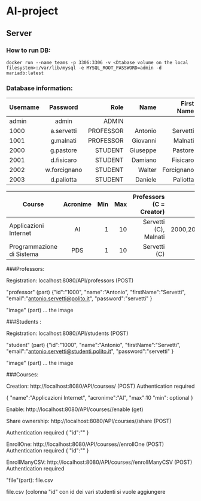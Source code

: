 # AI-project

## Server

### How to run DB:

```console
docker run --name teams -p 3306:3306 -v <Dtabase volume on the local filesystem>:/var/lib/mysql -e MYSQL_ROOT_PASSWORD=admin -d mariadb:latest
```

### Database information:

| Username |     Password   | Role | Name | First Name | Email |
|----------|:-------------:|------:|-----:|-----------:|------:|
| admin|  admin | ADMIN |
| 1000 |   a.servetti   |  PROFESSOR  | Antonio | Servetti | antonio.servetti@polito.it|
| 1001 | g.malnati |  PROFESSOR  |  Giovanni | Malnati | giovanni.malnati@polito.it|
| 2000 | g.pastore | STUDENT | Giuseppe | Pastore | giuseppe.pastore@studenti.polito.it|
| 2001 | d.fisicaro | STUDENT | Damiano | Fisicaro | damiano.fisicaro@studenti.polito.it|
| 2002 | w.forcignano | STUDENT | Walter | Forcignano | walter.forcignano@studenti.polito.it|
| 2003 | d.paliotta | STUDENT | Daniele | Paliotta | daniele.paliotta@studenti.polito.it|

| Course |     Acronime  | Min | Max | Professors (C = Creator)| Studenti|
|--------|:-------------:|----:|----:|------------------------:|--------:|
| Applicazioni Internet | AI | 1 | 10 | Servetti (C), Malnati | 2000,2001,2002,2003|
| Programmazione di Sistema | PDS | 1 | 10 | Servetti (C) | 2000,2001|




###Professors:

Registration: localhost:8080/API/professors (POST)

"professor" (part) {"id":"1000",
"name":"Antonio",
"firstName":"Servetti",
"email":"antonio.servetti@polito.it",
"password":"servetti"
}

"image" (part) ... the image

###Students :

Registration: localhost:8080/API/students (POST)

"student" (part) {"id":"1000",
"name":"Antonio",
"firstName":"Servetti",
"email":"antonio.servetti@studenti.polito.it",
"password":"servetti"
}

"image" (part) ... the image


###Courses:

Creation: http://localhost:8080/API/courses/ (POST)
Authentication required

{
    "name":"Applicazioni Internet",
    "acronime":"AI",
    "max":10
    "min": optional
}

Enable:  http://localhost:8080/API/courses/<nome oppure acronime del corso>/enable (get)



Share ownership: http://localhost:8080/API/courses/<nome oppure acronime del corso>/share (POST)

Authentication required
{
	"id":"<id del prof con cui condividere>"
}

EnrollOne:  http://localhost:8080/API/courses/<nome oppure acronime del corso>/enrollOne (POST)
Authentication required
{
	"id":"<id delLO STUDENTE DA enroll>"
}


EnrollManyCSV:  http://localhost:8080/API/courses/<nome oppure acronime del corso>/enrollManyCSV (POST)
Authentication required

"file"(part): file.csv

file.csv (colonna "id" con id dei vari studenti si vuole aggiungere






